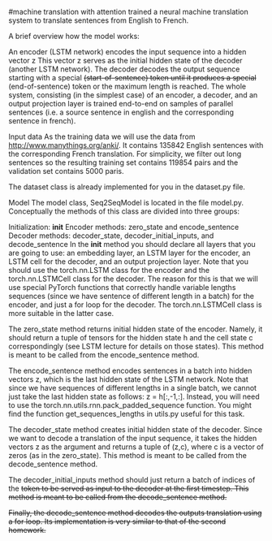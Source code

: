 #machine translation with attention
trained a neural machine translation system to translate sentences from English to French.

A brief overview how the model works:

An encoder (LSTM network) encodes the input sequence into a hidden vector z
This vector z serves as the initial hidden state of the decoder (another LSTM network).
The decoder decodes the output sequence starting with a special <s> (start-of-sentence) token until it produces a special </s> (end-of-sentence) token or the maximum length is reached.
The whole system, consisting (in the simplest case) of an encoder, a decoder, and an output projection layer is trained end-to-end on samples of parallel sentences (i.e. a source sentence in english and the corresponding sentence in french).
  
Input data
As the training data we will use the data from http://www.manythings.org/anki/. It contains 135842 English sentences with the corresponding French translation. For simplicity, we filter out long sentences so the resulting training set contains 119854 pairs and the validation set contains 5000 paris.

The dataset class is already implemented for you in the dataset.py file.

Model
The model class, Seq2SeqModel is located in the file model.py. Conceptually the methods of this class are divided into three groups:

Initialization: __init__
Encoder methods: zero_state and encode_sentence
Decoder methods: decoder_state, decoder_initial_inputs, and decode_sentence
In the __init__ method you should declare all layers that you are going to use: an embedding layer, an LSTM layer for the encoder, an LSTM cell for the decoder, and an output projection layer. Note that you should use the torch.nn.LSTM class for the encoder and the torch.nn.LSTMCell class for the decoder. The reason for this is that we will use special PyTorch functions that correctly handle variable lengths sequences (since we have sentence of different length in a batch) for the encoder, and just a for loop for the decoder. The torch.nn.LSTMCell class is more suitable in the latter case.

The zero_state method returns initial hidden state of the encoder. Namely, it should return a tuple of tensors for the hidden state h and the cell state c correspondingly (see LSTM lecture for details on those states). This method is meant to be called from the encode_sentence method.

The encode_sentence method encodes sentences in a batch into hidden vectors z, which is the last hidden state of the LSTM network. Note that since we have sequences of different lengths in a single batch, we cannot just take the last hidden state as follows: z = h[:,-1,:]. Instead, you will need to use the torch.nn.utils.rnn.pack_padded_sequence function. You might find the function get_sequences_lengths in utils.py useful for this task.

The decoder_state method creates initial hidden state of the decoder. Since we want to decode a translation of the input sequence, it takes the hidden vectors z as the argument and returns a tuple of (z,c), where c is a vector of zeros (as in the zero_state). This method is meant to be called from the decode_sentence method.

The decoder_initial_inputs method should just return a batch of indices of the <s> token to be served as input to the decoder at the first timestep. This method is meant to be called from the decode_sentence method.

Finally, the decode_sentence method decodes the outputs translation using a for loop. Its implementation is very similar to that of the second homework.
